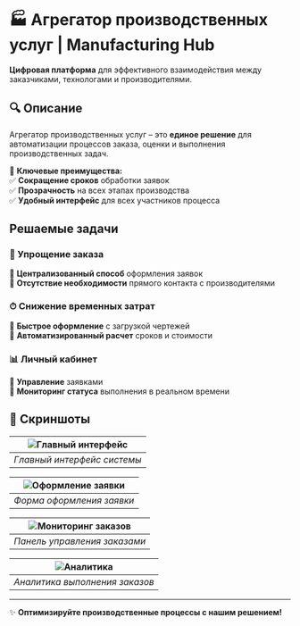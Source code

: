 # 🏭 Агрегатор производственных услуг | Manufacturing Hub 

**Цифровая платформа** для эффективного взаимодействия между заказчиками, технологами и производителями.  

## 🔍 Описание  
Агрегатор производственных услуг – это **единое решение** для автоматизации процессов заказа, оценки и выполнения производственных задач.  

📌 **Ключевые преимущества:**  
✅ **Сокращение сроков** обработки заявок  
✅ **Прозрачность** на всех этапах производства  
✅ **Удобный интерфейс** для всех участников процесса  

##  Решаемые задачи  

### 🚀 Упрощение заказа  
🔹 **Централизованный способ** оформления заявок  
🔹 **Отсутствие необходимости** прямого контакта с производителями  

### ⏱ Снижение временных затрат  
🔹 **Быстрое оформление** с загрузкой чертежей  
🔹 **Автоматизированный расчет** сроков и стоимости  

### 📊 Личный кабинет  
🔹 **Управление** заявками  
🔹 **Мониторинг статуса** выполнения в реальном времени  

## 📸 Скриншоты  

| ![Главный интерфейс](https://github.com/user-attachments/assets/64507e6e-ddc0-4c05-9811-2295fc4c350b) |  
|:--:|  
| *Главный интерфейс системы* |  

| ![Оформление заявки](https://github.com/user-attachments/assets/32b96aee-1aa7-4d52-898f-5aa4782b56d1) |  
|:--:|  
| *Форма оформления заявки* |  

| ![Мониторинг заказов](https://github.com/user-attachments/assets/ef652e5a-9d58-471c-94f8-5c42e21e3534) |  
|:--:|  
| *Панель управления заказами* |  

| ![Аналитика](https://github.com/user-attachments/assets/85e8afc1-7cb8-4b41-94e9-b972d10e0bf4) |  
|:--:|  
| *Аналитика выполнения заказов* |  

---  
✨ **Оптимизируйте производственные процессы с нашим решением!**  
